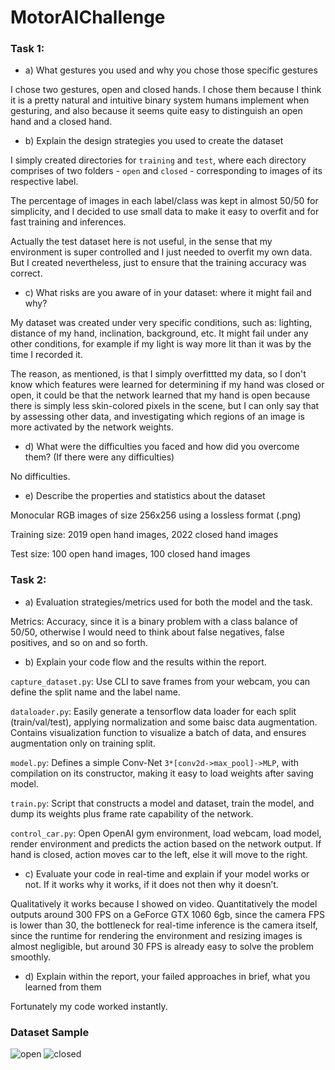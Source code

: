 # MotorAIChallenge

### Task 1:
* a) What gestures you used and why you chose those specific gestures

I chose two gestures, open and closed hands. I chose them because I think it is a pretty natural and intuitive binary system humans implement when gesturing, and also because it seems quite easy to distinguish an open hand and a closed hand. 

* b) Explain the design strategies you used to create the dataset

I simply created directories for `training` and `test`, where each directory comprises of two folders - `open` and `closed` - corresponding to images of its respective label. 

The percentage of images in each label/class was kept in almost 50/50 for simplicity, and I decided to use small data to make it easy to overfit and for fast training and inferences.

Actually the test dataset here is not useful, in the sense that my environment is super controlled and I just needed to overfit my own data. But I created nevertheless, just to ensure that the training accuracy was correct.  


* c) What risks are you aware of in your dataset: where it might fail and why?

My dataset was created under very specific conditions, such as: lighting, distance of my hand, inclination, background, etc. It might fail under any other conditions, for example if my light is way more lit than it was by the time I recorded it. 

The reason, as mentioned, is that I simply overfittted my data, so I don't know which features were learned for determining if my hand was closed or open, it could be that the network learned that my hand is open because there is simply less skin-colored pixels in the scene, but I can only say that by assessing other data, and investigating which regions of an image is more activated by the network weights. 

* d) What were the difficulties you faced and how did you overcome them? (If there
were any difficulties)

No difficulties.

* e) Describe the properties and statistics about the dataset

Monocular RGB images of size 256x256 using a lossless format (.png)

Training size: 2019 open hand images, 2022 closed hand images

Test size: 100 open hand images, 100 closed hand images


### Task 2:

* a) Evaluation strategies/metrics used for both the model and the task.

Metrics: Accuracy, since it is a binary problem with a class balance of 50/50, otherwise I would need to think about false negatives, false positives, and so on and so forth.

* b) Explain your code flow and the results within the report.

`capture_dataset.py`: Use CLI to save frames from your webcam, you can define the split name and the label name.

`dataloader.py`: Easily generate a tensorflow data loader for each split (train/val/test), applying normalization and some baisc data augmentation. Contains visualization function to visualize a batch of data, and ensures augmentation only on training split.

`model.py`: Defines a simple Conv-Net `3*[conv2d->max_pool]->MLP`, with compilation on its constructor, making it easy to load weights after saving model.

`train.py`: Script that constructs a model and dataset, train the model, and dump its weights plus frame rate capability of the network. 

`control_car.py`: Open OpenAI gym environment, load webcam, load model, render environment and predicts the action based on the network output. If hand is closed, action moves car to the left, else it will move to the right.

* c) Evaluate your code in real-time and explain if your model works or not. If it works why it works, if it does not then why it doesn’t.

Qualitatively it works because I showed on video. Quantitatively the model outputs around 300 FPS on a GeForce GTX 1060 6gb, since the camera FPS is lower than 30, the bottleneck for real-time inference is the camera itself, since the runtime for rendering the environment and resizing images is almost negligible, but around 30 FPS is already easy to solve the problem smoothly.

* d) Explain within the report, your failed approaches in brief, what you learned from them

Fortunately my code worked instantly.

### Dataset Sample

![open](https://user-images.githubusercontent.com/25236592/188477310-c0c3d548-95ad-481c-8de5-014865400c4d.PNG)
![closed](https://user-images.githubusercontent.com/25236592/188477322-e54d1c3e-d1d1-4a75-bb13-057bb663ade8.PNG)


